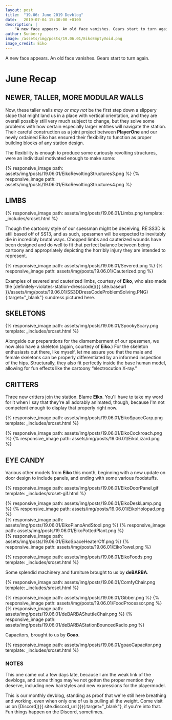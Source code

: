 ```yaml
---
layout: post
title:  "19.06: June 2019 Devblog"
date:   2019-07-04 15:30:00 +0100
description: |
    "A new face appears. An old face vanishes. Gears start to turn again."
author: Sunberry
image: /assets/img/posts/19.06.01/EikoEmptyVoid.png
image_credit: Eiko
---
```


A new face appears. An old face vanishes. Gears start to turn again.

# June Recap

## NEWER, TALLER, MORE MODULAR WALLS

Now, these taller walls *may or may not* be the first step down a slippery slope that might land us in a place with vertical orientation, and they are overall possibly still very much subject to change, but they solve some problems with how certain especially larger entities will navigate the station. Their careful construction as a joint project between **PlayerOne** and our newly ordained Eiko has ensured their flexibility to function as proper building blocks of any station design.

The flexibility is enough to produce  some curiously revolting structures, were an individual motivated enough to make some:

<div class='horizontal-2' markdown='1'>
{% responsive_image path: assets/img/posts/19.06.01/EikoRevoltingStructures3.png %}
{% responsive_image path: assets/img/posts/19.06.01/EikoRevoltingStructures4.png %}
</div>

## LIMBS

{% responsive_image path: assets/img/posts/19.06.01/Limbs.png template: _includes/srcset.html %}

Though the cartoony style of our spessman might be deceiving, RE:SS3D is still based off of SS13, and as such, spessmen will be expected to inevitably die in incredibly brutal ways. Chopped limbs and cauterized wounds have been designed and do well to fit that perfect balance between being cartoony and appropriately depicting the horribly injury they are intended to represent.

<div class='horizontal-2' markdown='1'>
{% responsive_image path: assets/img/posts/19.06.01/Severed.png %}
{% responsive_image path: assets/img/posts/19.06.01/Cauterized.png %}
</div>

Examples of severed and cauterized limbs, courtesy of **Eiko**, who also made the [definitely-violates-station-dresscode]({{ site.baseurl }}/assets/img/posts/19.06.01/SS3DDressCodeProblemSolving.PNG){:target="_blank"} sundress pictured here.

## SKELETONS

{% responsive_image path: assets/img/posts/19.06.01/SpookyScary.png template: _includes/srcset.html %}

Alongside our preparations for the dismemberment of our spessmen, we now also have a skeleton (again, courtesy of **Eiko**.) For the skeleton enthusiasts out there, like myself, let me assure you that the male and female skeletons can be properly differentiated by an informed inspection of the hips. Structurally, they also fit perfectly inside the base human model, allowing for fun effects like the cartoony “electrocution X-ray.”

## CRITTERS

Three new critters join the station. Blame **Eiko**. You'll have to take my word for it when I say that they're all adorably animated, though, because I'm not competent enough to display that properly right now.

{% responsive_image path: assets/img/posts/19.06.01/EikoSpaceCarp.png template: _includes/srcset.html %}

<div class='horizontal-2' markdown='1'>
{% responsive_image path: assets/img/posts/19.06.01/EikoCockroach.png %}
{% responsive_image path: assets/img/posts/19.06.01/EikoLizard.png %}
</div>

## EYE CANDY

Various other models from **Eiko** this month, beginning with a new update on door design to include panels, and ending with some various foodstuffs.

{% responsive_image path: assets/img/posts/19.06.01/EikoDoorPanel.gif template: _includes/srcset-gif.html %}

<div class='horizontal-2' markdown='1'>
{% responsive_image path: assets/img/posts/19.06.01/EikoDeskLamp.png %}
{% responsive_image path: assets/img/posts/19.06.01/EikoHolopad.png %}
</div>

<div class='horizontal-2' markdown='1'>
{% responsive_image path: assets/img/posts/19.06.01/EikoPianoAndStool.png %}
{% responsive_image path: assets/img/posts/19.06.01/EikoPottedPlant.png %}
</div>

<div class='horizontal-2' markdown='1'>
{% responsive_image path: assets/img/posts/19.06.01/EikoSpaceHeaterOff.png %}
{% responsive_image path: assets/img/posts/19.06.01/EikoTowel.png %}
</div>

{% responsive_image path: assets/img/posts/19.06.01/EikoFoods.png template: _includes/srcset.html %}

Some splendid machinery and furniture brought to us by **deBARBA**.

{% responsive_image path: assets/img/posts/19.06.01/ComfyChair.png template: _includes/srcset.html %}

<div class='horizontal-2' markdown='1'>
{% responsive_image path: assets/img/posts/19.06.01/Gibber.png  %}
{% responsive_image path: assets/img/posts/19.06.01/FoodProcessor.png  %}
</div>

<div class='horizontal-2' markdown='1'>
{% responsive_image path: assets/img/posts/19.06.01/deBARBAShuttleChair.png  %}
{% responsive_image path: assets/img/posts/19.06.01/deBARBAStationBouncedRadio.png  %}
</div>

Capacitors, brought to us by **Goao**.

{% responsive_image path: assets/img/posts/19.06.01/goaoCapacitor.png template: _includes/srcset.html %}

### NOTES

This one came out a few days late, because I am the weak link of the devblogs, and some things may've not gotten the proper mention they deserve, including new hairstyles and new expressions for the playermodel.

This is our monthly devblog, standing as proof that we're still here breathing and working, even when only one of us is pulling all the weight. Come visit us on [Discord]({{ site.discord_url }}){:target="_blank"}, if you're into that. Fun things happen on the Discord, sometimes.
